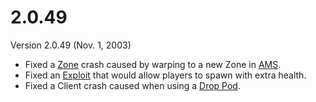 # 2.0.49

Version 2.0.49 (Nov. 1, 2003)

- Fixed a [Zone](../terminology/Zone.md) crash caused by warping to a new Zone
  in [AMS](../vehicles/Advanced_Mobile_Station.md).
- Fixed an [Exploit](../terminology/Exploit.md) that would allow players to
  spawn with extra health.
- Fixed a Client crash caused when using a [Drop Pod](../items/Drop_Pod.md).
